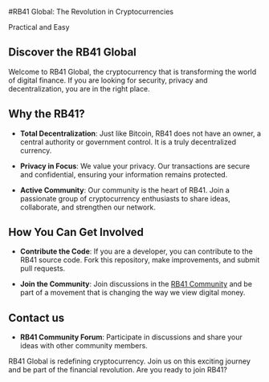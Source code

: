 #RB41 Global: The Revolution in Cryptocurrencies

Practical and Easy

## Discover the RB41 Global

Welcome to RB41 Global, the cryptocurrency that is transforming the world of digital finance. If you are looking for security, privacy and decentralization, you are in the right place.

## Why the RB41?

- **Total Decentralization**: Just like Bitcoin, RB41 does not have an owner, a central authority or government control. It is a truly decentralized currency.

- **Privacy in Focus**: We value your privacy. Our transactions are secure and confidential, ensuring your information remains protected.

- **Active Community**: Our community is the heart of RB41. Join a passionate group of cryptocurrency enthusiasts to share ideas, collaborate, and strengthen our network.

## How You Can Get Involved

- **Contribute the Code**: If you are a developer, you can contribute to the RB41 source code. Fork this repository, make improvements, and submit pull requests.

- **Join the Community**: Join discussions in the [RB41 Community](#) and be part of a movement that is changing the way we view digital money.

## Contact us

- **RB41 Community Forum**: Participate in discussions and share your ideas with other community members.

RB41 Global is redefining cryptocurrency. Join us on this exciting journey and be part of the financial revolution. Are you ready to join RB41?
